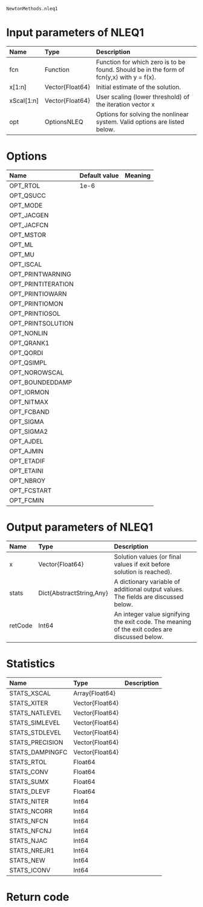 ```@docs
NewtonMethods.nleq1
```
Input parameters of NLEQ1
=========================
| Name       | Type                      | Description|
|:-----------|:--------------------------|:-----------|
| fcn        | Function                  | Function for which zero is to be found. Should be in the form of fcn(y,x) with y = f(x). |
| x[1:n]     | Vector&#123;Float64&#125; | Initial estimate of the solution.                                                        |
| xScal[1:n] | Vector&#123;Float64&#125; | User scaling (lower threshold) of the iteration vector x                                 |
| opt        | OptionsNLEQ               | Options for solving the nonlinear system. Valid options are listed below.                |

Options
=======
| Name               | Default value   | Meaning |
|:-------------------|:----------------|:------------|
| OPT_RTOL           | 1e-6 |  |
| OPT_QSUCC          |  |  |
| OPT_MODE           |  |  |
| OPT_JACGEN         |  |  |
| OPT_JACFCN         |  |  |
| OPT_MSTOR          |  |  |
| OPT_ML             |  |  |
| OPT_MU             |  |  |
| OPT_ISCAL          |  |  |
| OPT_PRINTWARNING   |  |  |
| OPT_PRINTITERATION |  |  |
| OPT_PRINTIOWARN    |  |  |
| OPT_PRINTIOMON     |  |  |
| OPT_PRINTIOSOL     |  |  |
| OPT_PRINTSOLUTION  |  |  |
| OPT_NONLIN         |  |  |
| OPT_QRANK1         |  |  |
| OPT_QORDI          |  |  |
| OPT_QSIMPL         |  |  |
| OPT_NOROWSCAL      |  |  |
| OPT_BOUNDEDDAMP    |  |  |
| OPT_IORMON         |  |  |
| OPT_NITMAX         |  |  |
| OPT_FCBAND         |  |  |
| OPT_SIGMA          |  |  |
| OPT_SIGMA2         |  |  |
| OPT_AJDEL          |  |  |
| OPT_AJMIN          |  |  |
| OPT_ETADIF         |  |  |
| OPT_ETAINI         |  |  |
| OPT_NBROY          |  |  |
| OPT_FCSTART        |  |  |
| OPT_FCMIN          |  |  |

Output parameters of NLEQ1
==========================
| Name    | Type                            | Description |
|:--------|:--------------------------------|:------------|
| x       | Vector&#123;Float64&#125;       | Solution values (or final values if exit before solution is reached). |
| stats   | Dict&#123;AbstractString,Any&#125; | A dictionary variable of additional output values. The fields are discussed below. |
| retCode | Int64                           | An integer value signifying the exit code. The meaning of the exit codes are discussed below. |

Statistics
==========
| Name            | Type            | Description |
|:----------------|:----------------|:------------|
| STATS_XSCAL     | Array{Float64}  |             |
| STATS_XITER     | Vector{Float64} |             |
| STATS_NATLEVEL  | Vector{Float64} |             |
| STATS_SIMLEVEL  | Vector{Float64} |             |
| STATS_STDLEVEL  | Vector{Float64} |             |
| STATS_PRECISION | Vector{Float64} |             |
| STATS_DAMPINGFC | Vector{Float64} |             |
| STATS_RTOL      | Float64         |             |
| STATS_CONV      | Float64         |             |
| STATS_SUMX      | Float64         |             |
| STATS_DLEVF     | Float64         |             |
| STATS_NITER     | Int64           |             |
| STATS_NCORR     | Int64           |             |
| STATS_NFCN      | Int64           |             |
| STATS_NFCNJ     | Int64           |             |
| STATS_NJAC      | Int64           |             |
| STATS_NREJR1    | Int64           |             |
| STATS_NEW       | Int64           |             |
| STATS_ICONV     | Int64           |             |

Return code
===========

